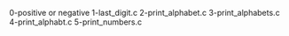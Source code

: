 0-positive or negative
1-last_digit.c
2-print_alphabet.c
3-print_alphabets.c
4-print_alphabt.c
5-print_numbers.c

